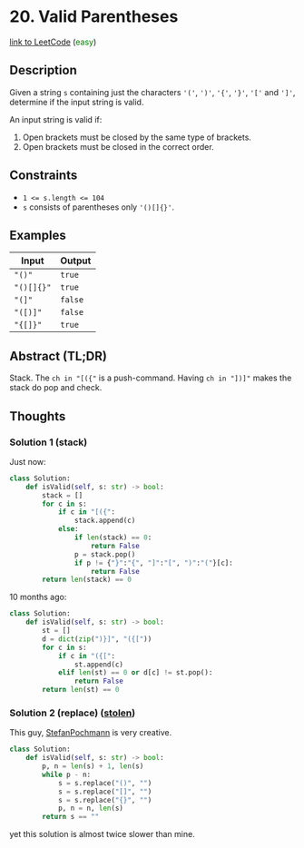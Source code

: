 # 20. Valid Parentheses


[link to LeetCode](https://leetcode.com/problems/valid-parentheses/) (<span style="color:green">easy</span>)

## Description
Given a string `s` containing just the characters `'('`, `')'`, `'{'`, `'}'`, `'['` and `']'`, determine if the input string is valid.

An input string is valid if:

1.  Open brackets must be closed by the same type of brackets.
2.  Open brackets must be closed in the correct order.
## Constraints
-   `1 <= s.length <= 104`
-   `s` consists of parentheses only `'()[]{}'`.
## Examples
| Input      | Output  |
| ---------- | ------- |
| `"()"`     | `true`  |
| `"()[]{}"` | `true`  |
| `"(]"`     | `false` |
| `"([)]"`   | `false` |
| `"{[]}"`   | `true`  |

## Abstract (TL;DR)
Stack. The `ch in "[({"` is a push-command. Having `ch in "])]"` makes the stack do pop and check.

## Thoughts

### Solution 1 (stack)
Just now:
```python
class Solution:
    def isValid(self, s: str) -> bool:
        stack = []
        for c in s:
            if c in "[({":
                stack.append(c)
            else:
                if len(stack) == 0:
                    return False
                p = stack.pop()
                if p != {"}":"{", "]":"[", ")":"("}[c]:
                    return False
        return len(stack) == 0
```
10 months ago:
```python
class Solution:
    def isValid(self, s: str) -> bool:
        st = []
        d = dict(zip(")}]", "({["))
        for c in s:
            if c in "({[":
                st.append(c)
            elif len(st) == 0 or d[c] != st.pop():
                return False
        return len(st) == 0
```

### Solution 2 (replace) ([**stolen**](https://leetcode.com/problems/remove-invalid-parentheses/discuss/75028/Short-Python-BFS))

This guy, [StefanPochmann](https://leetcode.com/StefanPochmann/) is very creative.

```python
class Solution:
    def isValid(self, s: str) -> bool:
        p, n = len(s) + 1, len(s)
        while p - n:
            s = s.replace("()", "")
            s = s.replace("[]", "")
            s = s.replace("{}", "")
            p, n = n, len(s)
        return s == ""
```
yet this solution is almost twice slower than mine.